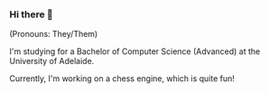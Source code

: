 ### Hi there 👋

(Pronouns: They/Them)

I'm studying for a Bachelor of Computer Science (Advanced) at the University of Adelaide.

Currently, I'm working on a chess engine, which is quite fun!
